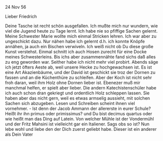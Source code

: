  24 Nov 56

Lieber Friedrich

Deine Tasche ist recht schön ausgefallen. Ich mußte mich nur wundern, wie viel die Jugend heute zu Tage lernt. Ich habe nie so pfiffige Sachen gelernt. Meine Schwester Marie wollte mich einmal Stricken lehren. Ich war aber zu ungeschickt dazu. Nur nähen habe ich gelernt d.h. ich konnte Knöpfe annähen, ja auch ein Bischen verwiveln. Ich weiß nicht ob Du diese große Kunst verstehst. Einmal schnitt ich auch Hosen zurecht für eine Docke meines Schwesterleins. Bis ichs aber zusammennähte fand sichs daß alles zu eng geworden war. Seither habe ich nicht mehr viel probirt. Abends säge ich jetzt öfters Aeste ab, weil unsere Hecke zu hochgewachsen ist. Es ist eine Art Akazienbäume, und der David ist geschickt sie troz der Dornen zu fassen und an die Küchenthüre zu schleifen. Aber der Koch ist nicht sehr froh daran, weil ihm Holz ohne Dornen lieber ist. Ebenezer muß mir manchmal helfen, er spielt aber lieber. Die andern Katechistenschüler habe ich auch schon dran gekriegt und ordentlich Holz schleppen lassen. Sie haben aber das nicht gern, weil es etwas armselig aussieht, mit solchen Sachen sich abzugeben. Lesen und Schreiben scheint ihnen viel vornehmer. - Ist denn der Jacob Ammann der allererste in eurer Schule? Heißt ihr ihn primus oder primissimus? und Du bist decimus quartus oder wie heißt man das Ding auf Latein. Von welcher Mühle ist der Vondermühl und der Fritz Mahsini ist vielleicht gar ein Italiener. Sags obs so ist? Nun lebe wohl und liebe den der Dich zuerst geliebt habe. Dieser ist ein anderer als
 Dein Vater

